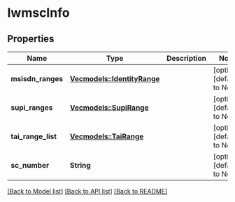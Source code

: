 # IwmscInfo

## Properties
Name | Type | Description | Notes
------------ | ------------- | ------------- | -------------
**msisdn_ranges** | [**Vec<models::IdentityRange>**](IdentityRange.md) |  | [optional] [default to None]
**supi_ranges** | [**Vec<models::SupiRange>**](SupiRange.md) |  | [optional] [default to None]
**tai_range_list** | [**Vec<models::TaiRange>**](TaiRange.md) |  | [optional] [default to None]
**sc_number** | **String** |  | [optional] [default to None]

[[Back to Model list]](../README.md#documentation-for-models) [[Back to API list]](../README.md#documentation-for-api-endpoints) [[Back to README]](../README.md)



